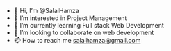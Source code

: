 - 👋 Hi, I’m @SalalHamza
- 👀 I’m interested in Project Management
- 🌱 I’m currently learning Full stack Web Development
- 💞️ I’m looking to collaborate on web development
- 📫 How to reach me salalhamza@gmail.com

<!---
SalalHamza/SalalHamza is a ✨ special ✨ repository because its `README.md` (this file) appears on your GitHub profile.
You can click the Preview link to take a look at your changes.
--->
